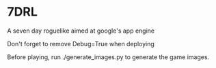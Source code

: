 7DRL
====

A seven day roguelike aimed at google's app engine

Don't forget to remove Debug=True when deploying

Before playing, run ./generate_images.py to generate the game images.
